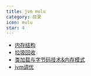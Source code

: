 ```yaml
---
title: jvm mulu
category: 目录
icon: mulu
star: 4
---
```


- [内存结构](JVM内存结构.md)
- [垃圾回收](JVM垃圾回收.md)
- [类加载与字节码技术&内存模式](JVM类加载与字节码技术&内存模型.md)
- [jvm调优](jvm调优.md)
